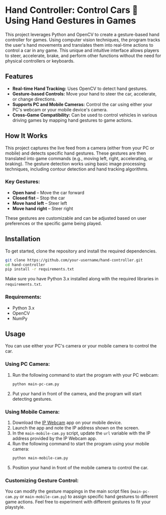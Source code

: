 # Hand Controller: Control Cars 🚗 Using Hand Gestures in Games

This project leverages Python and OpenCV to create a gesture-based hand controller for games. Using computer vision techniques, the program tracks the user's hand movements and translates them into real-time actions to control a car in any game. This unique and intuitive interface allows players to steer, accelerate, brake, and perform other functions without the need for physical controllers or keyboards.

## Features

- **Real-time Hand Tracking:** Uses OpenCV to detect hand gestures.
- **Gesture-based Controls:** Move your hand to steer the car, accelerate, or change directions.
- **Supports PC and Mobile Cameras:** Control the car using either your PC's webcam or your mobile device's camera.
- **Cross-Game Compatibility:** Can be used to control vehicles in various driving games by mapping hand gestures to game actions.

## How It Works

This project captures the live feed from a camera (either from your PC or mobile) and detects specific hand gestures. These gestures are then translated into game commands (e.g., moving left, right, accelerating, or braking). The gesture detection works using basic image processing techniques, including contour detection and hand tracking algorithms.

### Key Gestures:
- **Open hand** – Move the car forward
- **Closed fist** – Stop the car
- **Move hand left** – Steer left
- **Move hand right** – Steer right

These gestures are customizable and can be adjusted based on user preferences or the specific game being played.

## Installation

To get started, clone the repository and install the required dependencies.

```bash
git clone https://github.com/your-username/hand-controller.git
cd hand-controller
pip install -r requirements.txt
```

Make sure you have Python 3.x installed along with the required libraries in `requirements.txt`. 

### Requirements:

- Python 3.x
- OpenCV
- NumPy

## Usage

You can use either your PC's camera or your mobile camera to control the car. 

### Using PC Camera:
1. Run the following command to start the program with your PC webcam:
    ```bash
    python main-pc-cam.py
    ```
2. Put your hand in front of the camera, and the program will start detecting gestures.

### Using Mobile Camera:
1. Download the [IP Webcam](https://play.google.com/store/apps/details?id=com.pas.webcam) app on your mobile device.
2. Launch the app and note the IP address shown on the screen.
3. In the `main-mobile-cam.py` script, update the `url` variable with the IP address provided by the IP Webcam app.
4. Run the following command to start the program using your mobile camera:
    ```bash
    python main-mobile-cam.py
    ```
5. Position your hand in front of the mobile camera to control the car.

### Customizing Gesture Control:
You can modify the gesture mappings in the main script files (`main-pc-cam.py` or `main-mobile-cam.py`) to assign specific hand gestures to different game actions. Feel free to experiment with different gestures to fit your playstyle.
